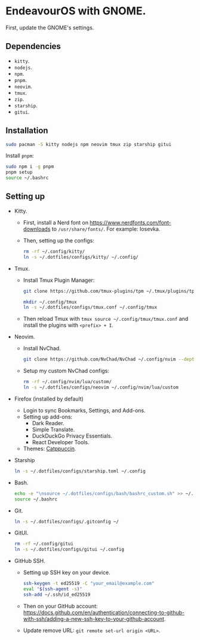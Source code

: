 # EndeavourOS with GNOME.

First, update the GNOME's settings.

## Dependencies

- `kitty`.
- `nodejs`.
- `npm`.
- `pnpm`.
- `neovim`.
- `tmux`.
- `zip`.
- `starship`.
- `gitui`.

## Installation

```bash
sudo pacman -S kitty nodejs npm neovim tmux zip starship gitui
```

Install `pnpm`:

```bash
sudo npm i -g pnpm
pnpm setup
source ~/.bashrc
```

## Setting up

- Kitty.

  - First, install a Nerd font on <https://www.nerdfonts.com/font-downloads> to `/usr/share/fonts/`. For example: Iosevka.
  - Then, setting up the configs:

    ```bash
    rm -rf ~/.config/kitty/
    ln -s ~/.dotfiles/configs/kitty/ ~/.config/
    ```

- Tmux.

  - Install Tmux Plugin Manager:

    ```bash
    git clone https://github.com/tmux-plugins/tpm ~/.tmux/plugins/tpm
    ```

    ```bash
    mkdir ~/.config/tmux
    ln -s ~/.dotfiles/configs/tmux.conf ~/.config/tmux
    ```

  - Then reload Tmux with `tmux source ~/.config/tmux/tmux.conf` and install the plugins with `<prefix> + I`.

- Neovim.

  - Install NvChad.

    ```bash
    git clone https://github.com/NvChad/NvChad ~/.config/nvim --depth 1 && nvim
    ```

  - Setup my custom NvChad configs:

    ```bash
    rm -rf ~/.config/nvim/lua/custom/
    ln -s ~/.dotfiles/configs/neovim ~/.config/nvim/lua/custom
    ```

- Firefox (installed by default)

  - Login to sync Bookmarks, Settings, and Add-ons.
  - Setting up add-ons:
    - Dark Reader.
    - Simple Translate.
    - DuckDuckGo Privacy Essentials.
    - React Developer Tools.
  - Themes: [Catppuccin](https://github.com/catppuccin/firefox).

- Starship

  ```bash
  ln -s ~/.dotfiles/configs/starship.toml ~/.config
  ```

- Bash.

  ```bash
  echo -e "\nsource ~/.dotfiles/configs/bash/bashrc_custom.sh" >> ~/.bashrc
  source ~/.bashrc
  ```

- Git.

  ```bash
  ln -s ~/.dotfiles/configs/.gitconfig ~/
  ```

- GitUI.

  ```bash
  rm -rf ~/.config/gitui
  ln -s ~/.dotfiles/configs/gitui ~/.config
  ```

- GitHub SSH.

  - Setting up SSH key on your device.

    ```bash
    ssh-keygen -t ed25519 -C "your_email@example.com"
    eval "$(ssh-agent -s)"
    ssh-add ~/.ssh/id_ed25519
    ```

  - Then on your GitHub account: <https://docs.github.com/en/authentication/connecting-to-github-with-ssh/adding-a-new-ssh-key-to-your-github-account>.
  - Update remove URL: `git remote set-url origin <URL>`.
